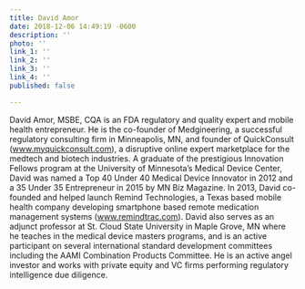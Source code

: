 ```yaml
---
title: David Amor
date: 2018-12-06 14:49:19 -0600
description: ''
photo: ''
link_1: ''
link_2: ''
link_3: ''
link_4: ''
published: false

---
```

David Amor, MSBE, CQA is an FDA regulatory and quality expert and mobile health entrepreneur. He is the co-founder of Medgineering, a successful regulatory consulting firm in Minneapolis, MN, and founder of QuickConsult (www.myquickconsult.com), a disruptive online expert marketplace for the medtech and biotech industries. A graduate of the prestigious Innovation Fellows program at the University of Minnesota’s Medical Device Center, David was named a Top 40 Under 40 Medical Device Innovator in 2012 and a 35 Under 35 Entrepreneur in 2015 by MN Biz Magazine. In 2013, David co-founded and helped launch Remind Technologies, a Texas based mobile health company developing smartphone based remote medication management systems (www.remindtrac.com). David also serves as an adjunct professor at St. Cloud State University in Maple Grove, MN where he teaches in the medical device masters programs, and is an active participant on several international standard development committees including the AAMI Combination Products Committee. He is an active angel investor and works with private equity and VC firms performing regulatory intelligence due diligence.